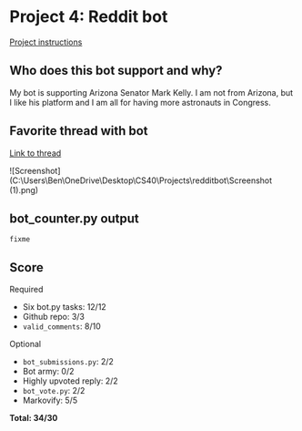 # Project 4: Reddit bot

[Project instructions](https://github.com/mikeizbicki/cmc-csci040/tree/2022fall/project_04)

## Who does this bot support and why?
My bot is supporting Arizona Senator Mark Kelly.  I am not from Arizona, but I like his platform and I am all for having more astronauts in Congress.

## Favorite thread with bot

[Link to thread](https://www.reddit.com/r/cs40_2022fall/comments/z5uhy3/florida_leaders_rejected_major_climate_laws_now/ixy44iv/?context=3)

![Screenshot](C:\Users\Ben\OneDrive\Desktop\CS40\Projects\redditbot\Screenshot (1).png)

## bot_counter.py output
```
fixme
```

## Score

Required

- Six bot.py tasks: 12/12
- Github repo: 3/3
- <code>valid_comments</code>: 8/10

Optional

- <code>bot_submissions.py</code>: 2/2
- Bot army: 0/2
- Highly upvoted reply: 2/2
- <code>bot_vote.py</code>: 2/2
- Markovify: 5/5

**Total: 34/30**